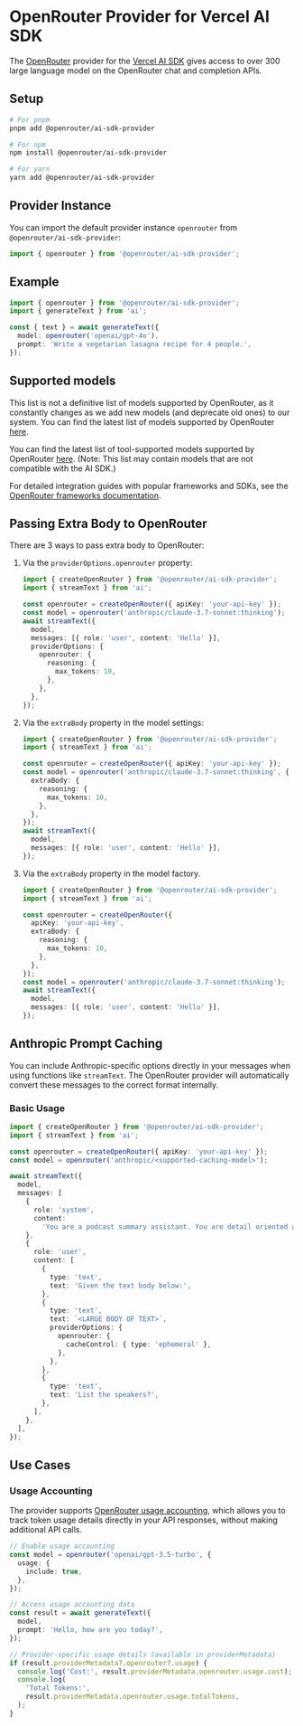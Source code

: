 # OpenRouter Provider for Vercel AI SDK

The [OpenRouter](https://openrouter.ai/) provider for the [Vercel AI SDK](https://sdk.vercel.ai/docs) gives access to over 300 large language model on the OpenRouter chat and completion APIs.

## Setup

```bash
# For pnpm
pnpm add @openrouter/ai-sdk-provider

# For npm
npm install @openrouter/ai-sdk-provider

# For yarn
yarn add @openrouter/ai-sdk-provider
```

## Provider Instance

You can import the default provider instance `openrouter` from `@openrouter/ai-sdk-provider`:

```ts
import { openrouter } from '@openrouter/ai-sdk-provider';
```

## Example

```ts
import { openrouter } from '@openrouter/ai-sdk-provider';
import { generateText } from 'ai';

const { text } = await generateText({
  model: openrouter('openai/gpt-4o'),
  prompt: 'Write a vegetarian lasagna recipe for 4 people.',
});
```

## Supported models

This list is not a definitive list of models supported by OpenRouter, as it constantly changes as we add new models (and deprecate old ones) to our system. You can find the latest list of models supported by OpenRouter [here](https://openrouter.ai/models).

You can find the latest list of tool-supported models supported by OpenRouter [here](https://openrouter.ai/models?order=newest&supported_parameters=tools). (Note: This list may contain models that are not compatible with the AI SDK.)

For detailed integration guides with popular frameworks and SDKs, see the [OpenRouter frameworks documentation](https://openrouter.ai/docs/community/frameworks-overview).

## Passing Extra Body to OpenRouter

There are 3 ways to pass extra body to OpenRouter:

1. Via the `providerOptions.openrouter` property:

   ```typescript
   import { createOpenRouter } from '@openrouter/ai-sdk-provider';
   import { streamText } from 'ai';

   const openrouter = createOpenRouter({ apiKey: 'your-api-key' });
   const model = openrouter('anthropic/claude-3.7-sonnet:thinking');
   await streamText({
     model,
     messages: [{ role: 'user', content: 'Hello' }],
     providerOptions: {
       openrouter: {
         reasoning: {
           max_tokens: 10,
         },
       },
     },
   });
   ```

2. Via the `extraBody` property in the model settings:

   ```typescript
   import { createOpenRouter } from '@openrouter/ai-sdk-provider';
   import { streamText } from 'ai';

   const openrouter = createOpenRouter({ apiKey: 'your-api-key' });
   const model = openrouter('anthropic/claude-3.7-sonnet:thinking', {
     extraBody: {
       reasoning: {
         max_tokens: 10,
       },
     },
   });
   await streamText({
     model,
     messages: [{ role: 'user', content: 'Hello' }],
   });
   ```

3. Via the `extraBody` property in the model factory.

   ```typescript
   import { createOpenRouter } from '@openrouter/ai-sdk-provider';
   import { streamText } from 'ai';

   const openrouter = createOpenRouter({
     apiKey: 'your-api-key',
     extraBody: {
       reasoning: {
         max_tokens: 10,
       },
     },
   });
   const model = openrouter('anthropic/claude-3.7-sonnet:thinking');
   await streamText({
     model,
     messages: [{ role: 'user', content: 'Hello' }],
   });
   ```

## Anthropic Prompt Caching

You can include Anthropic-specific options directly in your messages when using functions like `streamText`. The OpenRouter provider will automatically convert these messages to the correct format internally.

### Basic Usage

```typescript
import { createOpenRouter } from '@openrouter/ai-sdk-provider';
import { streamText } from 'ai';

const openrouter = createOpenRouter({ apiKey: 'your-api-key' });
const model = openrouter('anthropic/<supported-caching-model>');

await streamText({
  model,
  messages: [
    {
      role: 'system',
      content:
        'You are a podcast summary assistant. You are detail oriented and critical about the content.',
    },
    {
      role: 'user',
      content: [
        {
          type: 'text',
          text: 'Given the text body below:',
        },
        {
          type: 'text',
          text: `<LARGE BODY OF TEXT>`,
          providerOptions: {
            openrouter: {
              cacheControl: { type: 'ephemeral' },
            },
          },
        },
        {
          type: 'text',
          text: 'List the speakers?',
        },
      ],
    },
  ],
});
```

## Use Cases

### Usage Accounting

The provider supports [OpenRouter usage accounting](https://openrouter.ai/docs/use-cases/usage-accounting), which allows you to track token usage details directly in your API responses, without making additional API calls.

```typescript
// Enable usage accounting
const model = openrouter('openai/gpt-3.5-turbo', {
  usage: {
    include: true,
  },
});

// Access usage accounting data
const result = await generateText({
  model,
  prompt: 'Hello, how are you today?',
});

// Provider-specific usage details (available in providerMetadata)
if (result.providerMetadata?.openrouter?.usage) {
  console.log('Cost:', result.providerMetadata.openrouter.usage.cost);
  console.log(
    'Total Tokens:',
    result.providerMetadata.openrouter.usage.totalTokens,
  );
}
```
